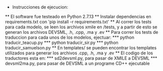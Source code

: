 * Instrucciones de ejecucion:

** El software fue testeado en Python 2.7.13
** Instalar dependencias en requirements.txt con 'pip install -r requirements.txt'
** Al correr los tests para cada modelo, se leen los archivos xmile en /tests, y a partir de esto se generan los archivos DEVSML, .h, .cpp, .ma y .ev
** Para correr los tests de traduccion para cada unos de los modelos, ejectuar:
*** python traducir_teacup.py
*** python traducir_sir.py
*** python traducir_samuelson.py
** En templates/ se pueden encontrar los templates utilizados para generar los archivos .cpp, .h, .ma y .ev 
** El codigo de los traductores esta en:
*** sd2devsml.py, para pasar de XMILE a DEVSML
*** devsml2ma.py, para pasar de DEVSML a un programe CD++ ejecutable 
